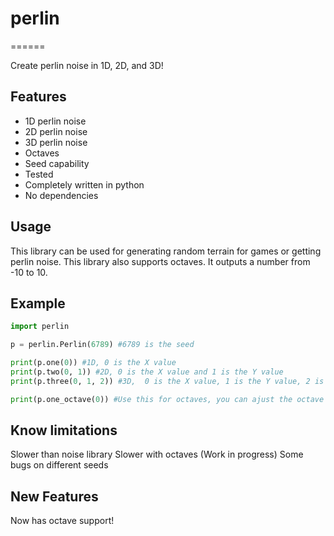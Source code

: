 # perlin
======

Create perlin noise in 1D, 2D, and 3D!

## Features

- 1D perlin noise
- 2D perlin noise
- 3D perlin noise
- Octaves
- Seed capability
- Tested
- Completely written in python
- No dependencies

## Usage

This library can be used for generating random terrain for games or getting perlin noise. This library also supports octaves. It outputs a number from -10 to 10.

## Example

```python
import perlin

p = perlin.Perlin(6789) #6789 is the seed

print(p.one(0)) #1D, 0 is the X value
print(p.two(0, 1)) #2D, 0 is the X value and 1 is the Y value
print(p.three(0, 1, 2)) #3D,  0 is the X value, 1 is the Y value, 2 is the Z value

print(p.one_octave(0)) #Use this for octaves, you can ajust the octave variables but this gives you 2 octaves
```

## Know limitations

Slower than noise library
Slower with octaves (Work in progress)
Some bugs on different seeds

## New Features

Now has octave support!
